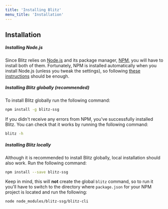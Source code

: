 ```yaml
---
title: 'Installing Blitz'
menu_title: 'Installation'
---
```

## Installation

##### Installing Node.js

Since Blitz relies on [Node.js](https://nodejs.org/en/) and its package manager, [NPM](https://www.npmjs.com/), you will have to install both of them. Fortunately, NPM is installed automatically when you install Node.js (unless you tweak the settings), so following [these instructions](https://docs.npmjs.com/getting-started/installing-node) should be enough.

##### Installing Blitz globally (recommended)

To install Blitz globally run the following command:

```bash
npm install -g blitz-ssg
```

If you didn't receive any errors from NPM, you've successfully installed Blitz. You can check that it works by running the following command:

```bash
blitz -h
```

##### Installing Blitz locally

Although it is recommended to install Blitz globally, local installation should also work. Run the following command:

```bash
npm install --save blitz-ssg
```

Keep in mind, this will **not** create the global `blitz` command, so to run it you'll have to switch to the directory where `package.json` for your NPM project is located and run the following:

```bash
node node_modules/blitz-ssg/blitz-cli
```